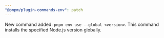 ```yaml
---
"@pnpm/plugin-commands-env": patch
---
```


New command added: `pnpm env use --global <version>`. This command installs the specified Node.js version globally.
